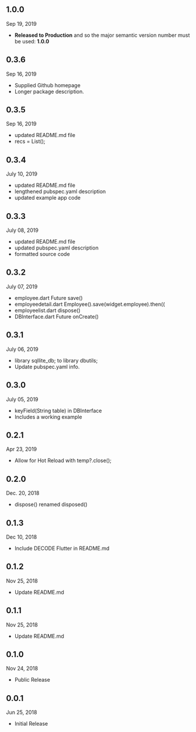## 1.0.0
 Sep 19, 2019
- **Released to Production** and so the major semantic version number must be used: **1.0.0**

## 0.3.6
 Sep 16, 2019
- Supplied Github homepage
- Longer package description.

## 0.3.5
 Sep 16, 2019
- updated README.md file
- recs = List();

## 0.3.4
 July 10, 2019
- updated README.md file
- lengthened pubspec.yaml description
- updated example app code

## 0.3.3
 July 08, 2019
- updated README.md file
- updated pubspec.yaml description
- formatted source code

## 0.3.2
 July 07, 2019
- employee.dart Future<bool> save()
- employeedetail.dart  Employee().save(widget.employee).then((
- employeelist.dart  dispose()
- DBInterface.dart  Future<void> onCreate()

## 0.3.1
 July 06, 2019
- library sqllite_db; to library dbutils; 
- Update pubspec.yaml info.

## 0.3.0
 July 05, 2019
- keyField(String table) in DBInterface
- Includes a working example

## 0.2.1
 Apr 23, 2019
- Allow for Hot Reload with temp?.close();

## 0.2.0
 Dec. 20, ‎2018
- dispose() renamed disposed()

## 0.1.3
 Dec 10, 2018
- Include DECODE Flutter in README.md

## 0.1.2
 Nov 25, 2018
- Update README.md

## 0.1.1
 Nov 25, 2018
- Update README.md

## 0.1.0
 Nov 24, 2018
- Public Release

## 0.0.1
 Jun 25, 2018
- Initial Release 
